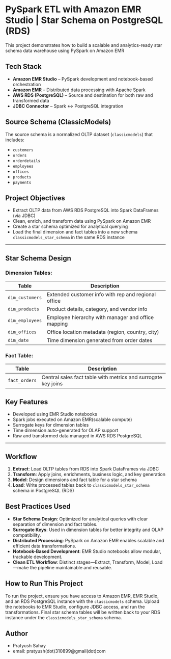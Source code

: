 # PySpark ETL with Amazon EMR Studio | Star Schema on PostgreSQL (RDS)

This project demonstrates how to build a scalable and analytics-ready star schema data warehouse using PySpark on Amazon EMR

## Tech Stack

- **Amazon EMR Studio** – PySpark development and notebook-based orchestration  
- **Amazon EMR** – Distributed data processing with Apache Spark  
- **AWS RDS (PostgreSQL)** – Source and destination for both raw and transformed data  
- **JDBC Connector** – Spark ↔ PostgreSQL integration  



## Source Schema (ClassicModels)

The source schema is a normalized OLTP dataset (`classicmodels`) that includes:

- `customers`
- `orders`
- `orderdetails`
- `employees`
- `offices`
- `products`
- `payments`


## Project Objectives

- Extract OLTP data from AWS RDS PostgreSQL into Spark DataFrames (via JDBC)
- Clean, enrich, and transform data using PySpark on Amazon EMR
- Create a star schema optimized for analytical querying
- Load the final dimension and fact tables into a new schema `classicmodels_star_schema` in the same RDS instance

---

## Star Schema Design

### Dimension Tables:

| Table            | Description                                                  |
|------------------|--------------------------------------------------------------|
| `dim_customers`  | Extended customer info with rep and regional office          |
| `dim_products`   | Product details, category, and vendor info                   |
| `dim_employees`  | Employee hierarchy with manager and office mapping           |
| `dim_offices`    | Office location metadata (region, country, city)             |
| `dim_date`       | Time dimension generated from order dates                    |

### Fact Table:

| Table           | Description                                                   |
|-----------------|---------------------------------------------------------------|
| `fact_orders`   | Central sales fact table with metrics and surrogate key joins |


## Key Features

- Developed using EMR Studio notebooks
- Spark jobs executed on Amazon EMR(scalable compute)
- Surrogate keys for dimension tables
- Time dimension auto-generated for OLAP support
- Raw and transformed data managed in AWS RDS PostgreSQL

---

## Workflow

1. **Extract**: Load OLTP tables from RDS into Spark DataFrames via JDBC  
2. **Transform**: Apply joins, enrichments, business logic, and key generation  
3. **Model**: Design dimensions and fact table for a star schema  
4. **Load**: Write processed tables back to `classicmodels_star_schema` schema in PostgreSQL (RDS)

## Best Practices Used

- **Star Schema Design**: Optimized for analytical queries with clear separation of dimension and fact tables.
- **Surrogate Keys**: Used in dimension tables for better integrity and OLAP compatibility.
- **Distributed Processing**: PySpark on Amazon EMR enables scalable and efficient data transformations.
- **Notebook-Based Development**: EMR Studio notebooks allow modular, trackable development.
- **Clean ETL Workflow**: Distinct stages—Extract, Transform, Model, Load—make the pipeline maintainable and reusable.

## How to Run This Project

To run the project, ensure you have access to Amazon EMR, EMR Studio, and an RDS PostgreSQL instance with the `classicmodels` schema. 
Upload the notebooks to EMR Studio, configure JDBC access, and run the transformations. 
Final star schema tables will be written back to your RDS instance under the `classicmodels_star_schema` schema.

## Author

- Pratyush Sahay
- email: pratyush(dot)310899@gmail(dot)com 



